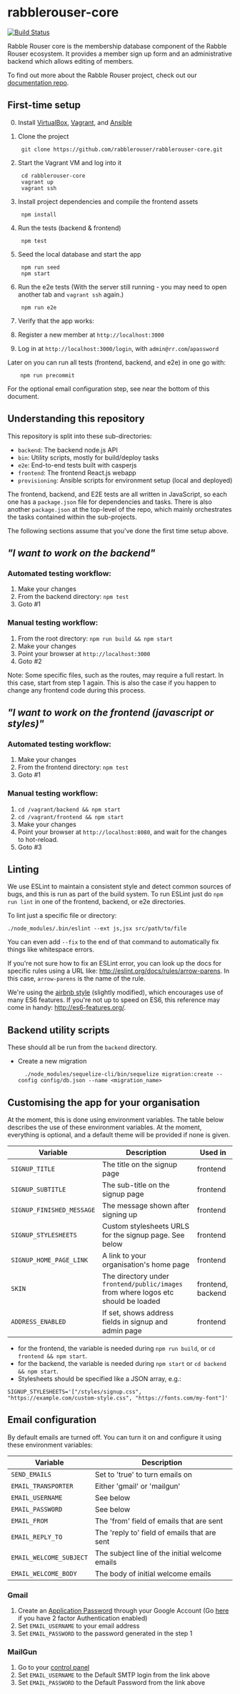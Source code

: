 # rabblerouser-core

[![Build Status](https://snap-ci.com/rabblerouser/rabblerouser-core/branch/master/build_image)](https://snap-ci.com/rabblerouser/rabblerouser-core/branch/master)

Rabble Rouser core is the membership database component of the Rabble Rouser ecosystem. It provides a member sign up form and an administrative backend which allows editing of members.

To find out more about the Rabble Rouser project, check out our [documentation repo](https://github.com/rabblerouser/rabblerouser-docs).

## First-time setup

0. Install [VirtualBox](https://www.virtualbox.org/), [Vagrant](https://www.vagrantup.com/downloads.html), and [Ansible](https://docs.ansible.com/ansible/intro_installation.html)
0. Clone the project

        git clone https://github.com/rabblerouser/rabblerouser-core.git

0. Start the Vagrant VM and log into it

        cd rabblerouser-core
        vagrant up
        vagrant ssh

0. Install project dependencies and compile the frontend assets

        npm install

0. Run the tests (backend & frontend)

        npm test

0. Seed the local database and start the app

        npm run seed
        npm start

0. Run the e2e tests (With the server still running - you may need to open another tab and `vagrant ssh` again.)

        npm run e2e

0. Verify that the app works:
  0. Register a new member at `http://localhost:3000`
  0. Log in at `http://localhost:3000/login`, with `admin@rr.com`/`apassword`

Later on you can run all tests (frontend, backend, and e2e) in one go with:

        npm run precommit

For the optional email configuration step, see near the bottom of this document.

## Understanding this repository

This repository is split into these sub-directories:

 * `backend`: The backend node.js API
 * `bin`: Utility scripts, mostly for build/deploy tasks
 * `e2e`: End-to-end tests built with casperjs
 * `frontend`: The frontend React.js webapp
 * `provisioning`: Ansible scripts for environment setup (local and deployed)

The frontend, backend, and E2E tests are all written in JavaScript, so each one has a `package.json` file for
dependencies and tasks. There is also another `package.json` at the top-level of the repo, which mainly orchestrates the
tasks contained within the sub-projects.

The following sections assume that you've done the first time setup above.

## *"I want to work on the backend"*
### Automated testing workflow:

1. Make your changes
2. From the backend directory: `npm test`
3. Goto #1

### Manual testing workflow:

1. From the root directory: `npm run build && npm start`
2. Make your changes
3. Point your browser at `http://localhost:3000`
4. Goto #2

Note: Some specific files, such as the routes, may require a full restart. In this case, start from step 1 again. This is
also the case if you happen to change any frontend code during this process.

## *"I want to work on the frontend (javascript or styles)"*
### Automated testing workflow:

1. Make your changes
2. From the frontend directory: `npm test`
3. Goto #1

### Manual testing workflow:

1. `cd /vagrant/backend && npm start`
2. `cd /vagrant/frontend && npm start`
3. Make your changes
4. Point your browser at `http://localhost:8080`, and wait for the changes to hot-reload.
5. Goto #3

## Linting

We use ESLint to maintain a consistent style and detect common sources of bugs, and this is run as part of the build system. To run ESLint just do `npm run lint` in one of the frontend, backend, or e2e directories.

To lint just a specific file or directory:

    ./node_modules/.bin/eslint --ext js,jsx src/path/to/file

You can even add `--fix` to the end of that command to automatically fix things like whitespace errors.

If you're not sure how to fix an ESLint error, you can look up the docs for specific rules using a URL like: http://eslint.org/docs/rules/arrow-parens. In this case, `arrow-parens` is the name of the rule.

We're using the [airbnb style](https://github.com/airbnb/javascript/tree/master/packages/eslint-config-airbnb) (slightly modified), which encourages use of many ES6 features. If you're not up to speed on ES6, this reference may come in handy: http://es6-features.org/.

## Backend utility scripts

These should all be run from the `backend` directory.

* Create a new migration

        ./node_modules/sequelize-cli/bin/sequelize migration:create --config config/db.json --name <migration_name>

## Customising the app for your organisation

At the moment, this is done using environment variables. The table below describes the use of these environment variables. At the moment, everything is optional, and a default theme will be provided if none is given.

| Variable                 | Description                                                                        | Used in           |
|--------------------------|------------------------------------------------------------------------------------|-------------------|
| `SIGNUP_TITLE`           | The title  on the signup page                                                      | frontend          |
| `SIGNUP_SUBTITLE`        | The sub-title on the signup page                                                   | frontend          |
| `SIGNUP_FINISHED_MESSAGE`| The message shown after signing up                                                 | frontend          |
| `SIGNUP_STYLESHEETS`     | Custom stylesheets URLS for the signup page. See below                             | frontend          |
| `SIGNUP_HOME_PAGE_LINK`  | A link to your organisation's home page                                            | frontend          |
| `SKIN`                   | The directory under `frontend/public/images` from where logos etc should be loaded | frontend, backend |
| `ADDRESS_ENABLED`        | If set, shows address fields in signup and admin page                              | frontend          |

* for the frontend, the variable is needed during `npm run build`, or `cd frontend && npm start`.
* for the backend, the variable is needed during `npm start` or `cd backend && npm start`.
* Stylesheets should be specified like a JSON array, e.g.:

`SIGNUP_STYLESHEETS='["/styles/signup.css", "https://example.com/custom-style.css", "https://fonts.com/my-font"]'`

## Email configuration

By default emails are turned off. You can turn it on and configure it using these environment variables:

| Variable                | Description                                    |
|-------------------------|------------------------------------------------|
| `SEND_EMAILS`           | Set to 'true' to turn emails on                |
| `EMAIL_TRANSPORTER`     | Either 'gmail' or 'mailgun'                    |
| `EMAIL_USERNAME`        | See below                                      |
| `EMAIL_PASSWORD`        | See below                                      |
| `EMAIL_FROM`            | The 'from' field of emails that are sent       |
| `EMAIL_REPLY_TO`        | The 'reply to' field of emails that are sent   |
| `EMAIL_WELCOME_SUBJECT` | The subject line of the initial welcome emails |
| `EMAIL_WELCOME_BODY`    | The body of initial welcome emails             |

### Gmail

1. Create an [Application Password](https://www.google.com/settings/security/lesssecureapps) through your Google Account (Go [here](https://security.google.com/settings/security/apppasswords) if you have 2 factor Authentication enabled)
2. Set `EMAIL_USERNAME` to your email address
3. Set `EMAIL_PASSWORD` to the password generated in the step 1

### MailGun

1. Go to your [control panel](https://mailgun.com/cp)
2. Set `EMAIL_USERNAME` to the Default SMTP login from the link above
3. Set `EMAIL_PASSWORD` to the Default Password from the link above
